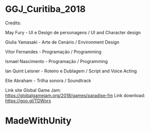 # GGJ_Curitiba_2018

Credits: 

May Fury - UI e Design de personagens / UI and Character design

Giulia Yamasaki - Arte de Cenário / Environment Design

Vitor Fernandes - Programação / Programming

Ismael Nascimento - Programação / Programming

Ian Quint Leisner - Roteiro e Dublagem / Script and Voice Acting

Elie Abraham - Trilha sonora / Soundtrack

Link site Global Game Jam: https://globalgamejam.org/2018/games/paradise-fm
Link download: https://goo.gl/TDWorx


# MadeWithUnity
